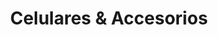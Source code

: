 ---
title: "Celulares & Accesorios"
url: /ciudad-autonoma-de-buenos-aires/celulares-und-accesorios/
shop: Handy
---